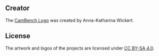 ## Creator 

The [CamBench Logo](./logos/CamBench.png) was created by Anna-Katharina Wickert. 

## License

The artwork and logos of the projects are licensed under [CC BY-SA 4.0](https://creativecommons.org/licenses/by-sa/4.0/).
